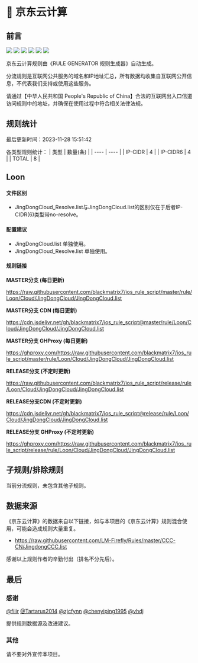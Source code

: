 # 🧸 京东云计算

## 前言

![](https://shields.io/badge/-移除重复规则-ff69b4) ![](https://shields.io/badge/-DOMAIN与DOMAIN--SUFFIX合并-green) ![](https://shields.io/badge/-DOMAIN--SUFFIX间合并-critical) ![](https://shields.io/badge/-DOMAIN与DOMAIN--KEYWORD合并-9cf) ![](https://shields.io/badge/-DOMAIN--SUFFIX与DOMAIN--KEYWORD合并-blue) ![](https://shields.io/badge/-IP--CIDR(6)合并-blueviolet) 

京东云计算规则由《RULE GENERATOR 规则生成器》自动生成。

分流规则是互联网公共服务的域名和IP地址汇总，所有数据均收集自互联网公开信息，不代表我们支持或使用这些服务。

请通过【中华人民共和国 People's Republic of China】合法的互联网出入口信道访问规则中的地址，并确保在使用过程中符合相关法律法规。

## 规则统计

最后更新时间：2023-11-28 15:51:42

各类型规则统计：
| 类型 | 数量(条)  | 
| ---- | ----  |
| IP-CIDR | 4  | 
| IP-CIDR6 | 4  | 
| TOTAL | 8  | 


## Loon 

#### 文件区别
- JingDongCloud_Resolve.list与JingDongCloud.list的区别仅在于后者IP-CIDR(6)类型带no-resolve。

#### 配置建议
- JingDongCloud.list 单独使用。
- JingDongCloud_Resolve.list 单独使用。

#### 规则链接
**MASTER分支 (每日更新)**

https://raw.githubusercontent.com/blackmatrix7/ios_rule_script/master/rule/Loon/Cloud/JingDongCloud/JingDongCloud.list

**MASTER分支 CDN (每日更新)**

https://cdn.jsdelivr.net/gh/blackmatrix7/ios_rule_script@master/rule/Loon/Cloud/JingDongCloud/JingDongCloud.list

**MASTER分支 GHProxy (每日更新)**

https://ghproxy.com/https://raw.githubusercontent.com/blackmatrix7/ios_rule_script/master/rule/Loon/Cloud/JingDongCloud/JingDongCloud.list

**RELEASE分支 (不定时更新)**

https://raw.githubusercontent.com/blackmatrix7/ios_rule_script/release/rule/Loon/Cloud/JingDongCloud/JingDongCloud.list

**RELEASE分支CDN (不定时更新)**

https://cdn.jsdelivr.net/gh/blackmatrix7/ios_rule_script@release/rule/Loon/Cloud/JingDongCloud/JingDongCloud.list

**RELEASE分支 GHProxy (不定时更新)**

https://ghproxy.com/https://raw.githubusercontent.com/blackmatrix7/ios_rule_script/release/rule/Loon/Cloud/JingDongCloud/JingDongCloud.list

## 子规则/排除规则


当前分流规则，未包含其他子规则。

## 数据来源

《京东云计算》的数据来自以下链接，如与本项目的《京东云计算》规则混合使用，可能会造成规则大量重复。

- https://raw.githubusercontent.com/LM-Firefly/Rules/master/CCC-CN/JingdongCCC.list


感谢以上规则作者的辛勤付出（排名不分先后）。

## 最后

### 感谢

[@fiiir](https://github.com/fiiir) [@Tartarus2014](https://github.com/Tartarus2014) [@zjcfynn](https://github.com/zjcfynn) [@chenyiping1995](https://github.com/chenyiping1995) [@vhdj](https://github.com/vhdj)

提供规则数据源及改进建议。

### 其他

请不要对外宣传本项目。